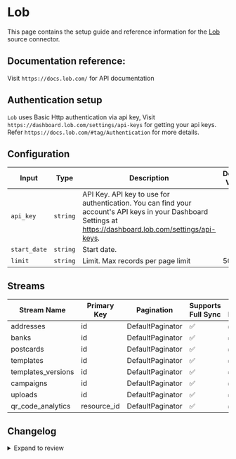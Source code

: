 # Lob
This page contains the setup guide and reference information for the [Lob](https://dashboard.lob.com/) source connector.

## Documentation reference:
Visit `https://docs.lob.com/` for API documentation

## Authentication setup
`Lob` uses Basic Http authentication via api key, Visit `https://dashboard.lob.com/settings/api-keys` for getting your api keys. Refer `https://docs.lob.com/#tag/Authentication` for more details.

## Configuration

| Input | Type | Description | Default Value |
|-------|------|-------------|---------------|
| `api_key` | `string` | API Key. API key to use for authentication. You can find your account&#39;s API keys in your Dashboard Settings at https://dashboard.lob.com/settings/api-keys. |  |
| `start_date` | `string` | Start date.  |  |
| `limit` | `string` | Limit. Max records per page limit | 50 |

## Streams
| Stream Name | Primary Key | Pagination | Supports Full Sync | Supports Incremental |
|-------------|-------------|------------|---------------------|----------------------|
| addresses | id | DefaultPaginator | ✅ |  ✅  |
| banks | id | DefaultPaginator | ✅ |  ✅  |
| postcards | id | DefaultPaginator | ✅ |  ✅  |
| templates | id | DefaultPaginator | ✅ |  ✅  |
| templates_versions | id | DefaultPaginator | ✅ |  ✅  |
| campaigns | id | DefaultPaginator | ✅ |  ✅  |
| uploads | id | DefaultPaginator | ✅ |  ✅  |
| qr_code_analytics | resource_id | DefaultPaginator | ✅ |  ✅  |

## Changelog

<details>
  <summary>Expand to review</summary>

| Version | Date | Pull Request | Subject |
| ------------------ | ------------ | --- | ---------------- |
| 0.0.26 | 2025-05-10 | [59907](https://github.com/airbytehq/airbyte/pull/59907) | Update dependencies |
| 0.0.25 | 2025-05-03 | [59269](https://github.com/airbytehq/airbyte/pull/59269) | Update dependencies |
| 0.0.24 | 2025-04-26 | [58798](https://github.com/airbytehq/airbyte/pull/58798) | Update dependencies |
| 0.0.23 | 2025-04-19 | [58221](https://github.com/airbytehq/airbyte/pull/58221) | Update dependencies |
| 0.0.22 | 2025-04-12 | [57736](https://github.com/airbytehq/airbyte/pull/57736) | Update dependencies |
| 0.0.21 | 2025-04-05 | [57050](https://github.com/airbytehq/airbyte/pull/57050) | Update dependencies |
| 0.0.20 | 2025-03-29 | [56699](https://github.com/airbytehq/airbyte/pull/56699) | Update dependencies |
| 0.0.19 | 2025-03-22 | [56031](https://github.com/airbytehq/airbyte/pull/56031) | Update dependencies |
| 0.0.18 | 2025-03-08 | [55443](https://github.com/airbytehq/airbyte/pull/55443) | Update dependencies |
| 0.0.17 | 2025-03-01 | [54803](https://github.com/airbytehq/airbyte/pull/54803) | Update dependencies |
| 0.0.16 | 2025-02-22 | [54348](https://github.com/airbytehq/airbyte/pull/54348) | Update dependencies |
| 0.0.15 | 2025-02-15 | [53862](https://github.com/airbytehq/airbyte/pull/53862) | Update dependencies |
| 0.0.14 | 2025-02-08 | [53268](https://github.com/airbytehq/airbyte/pull/53268) | Update dependencies |
| 0.0.13 | 2025-02-01 | [52774](https://github.com/airbytehq/airbyte/pull/52774) | Update dependencies |
| 0.0.12 | 2025-01-25 | [52224](https://github.com/airbytehq/airbyte/pull/52224) | Update dependencies |
| 0.0.11 | 2025-01-18 | [51843](https://github.com/airbytehq/airbyte/pull/51843) | Update dependencies |
| 0.0.10 | 2025-01-11 | [51166](https://github.com/airbytehq/airbyte/pull/51166) | Update dependencies |
| 0.0.9 | 2024-12-28 | [50662](https://github.com/airbytehq/airbyte/pull/50662) | Update dependencies |
| 0.0.8 | 2024-12-21 | [50070](https://github.com/airbytehq/airbyte/pull/50070) | Update dependencies |
| 0.0.7 | 2024-12-14 | [49602](https://github.com/airbytehq/airbyte/pull/49602) | Update dependencies |
| 0.0.6 | 2024-12-12 | [49269](https://github.com/airbytehq/airbyte/pull/49269) | Update dependencies |
| 0.0.5 | 2024-12-11 | [48899](https://github.com/airbytehq/airbyte/pull/48899) | Starting with this version, the Docker image is now rootless. Please note that this and future versions will not be compatible with Airbyte versions earlier than 0.64 |
| 0.0.4 | 2024-11-04 | [48226](https://github.com/airbytehq/airbyte/pull/48226) | Update dependencies |
| 0.0.3 | 2024-10-29 | [47867](https://github.com/airbytehq/airbyte/pull/47867) | Update dependencies |
| 0.0.2 | 2024-10-28 | [47627](https://github.com/airbytehq/airbyte/pull/47627) | Update dependencies |
| 0.0.1 | 2024-09-22 | [45843](https://github.com/airbytehq/airbyte/pull/45843) | Initial release by [@btkcodedev](https://github.com/btkcodedev) via Connector Builder |

</details>
